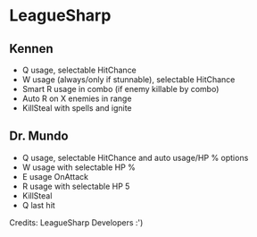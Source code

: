 LeagueSharp
===========

Kennen
-----------
- Q usage, selectable HitChance
- W usage (always/only if stunnable), selectable HitChance
- Smart R usage in combo (if enemy killable by combo)
- Auto R on X enemies in range
- KillSteal with spells and ignite


Dr. Mundo
-----------
- Q usage, selectable HitChance and auto usage/HP % options
- W usage with selectable HP %
- E usage OnAttack
- R usage with selectable HP 5
- KillSteal
- Q last hit

Credits:
LeagueSharp Developers :')
